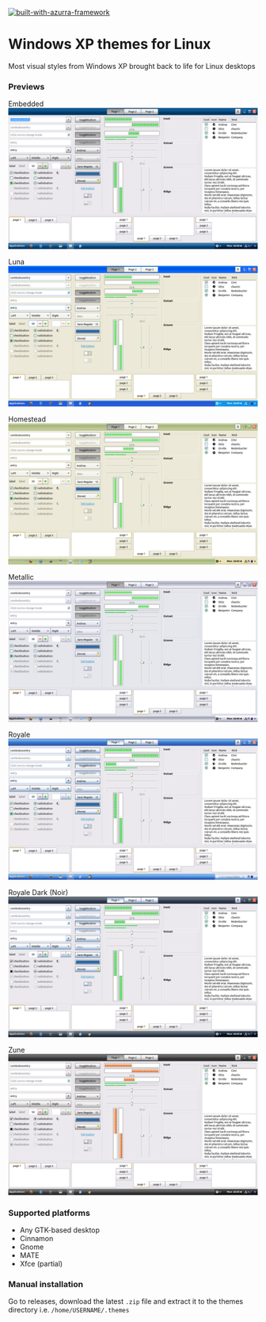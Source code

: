 [![built-with-azurra-framework](https://github.com/Elbullazul/Azurra_framework/raw/assets/azurra_framework_smaller.png)](https://github.com/Elbullazul/Azurra_framework)

# Windows XP themes for Linux
Most visual styles from Windows XP brought back to life for Linux desktops

### Previews
Embedded
![embedded](https://github.com/B00merang-Project/gallery/raw/master/Windows%20XP%20Embedded%20(3).png)

Luna
![luna](https://github.com/B00merang-Project/gallery/raw/master/Windows%20XP%20Luna%20(2).png)

Homestead
![olive](https://github.com/B00merang-Project/gallery/raw/master/Windows%20XP%20Homestead%20(3).png)

Metallic
![metal](https://github.com/B00merang-Project/gallery/raw/master/Windows%20XP%20Metallic%20(2).png)

Royale
![royale](https://github.com/B00merang-Project/gallery/raw/master/Windows%20XP%20Royale%20(2).png)

Royale Dark (Noir)
![royale-dark](https://github.com/B00merang-Project/gallery/raw/master/Windows%20XP%20Royale%20Dark%20(2).png)

Zune
![zune](https://github.com/B00merang-Project/gallery/raw/master/Windows%20XP%20Zune%20(2).png)

### Supported platforms
- Any GTK-based desktop
- Cinnamon
- Gnome
- MATE
- Xfce (partial)

### Manual installation
Go to releases, download the latest `.zip` file and extract it to the themes directory i.e. `/home/USERNAME/.themes`
